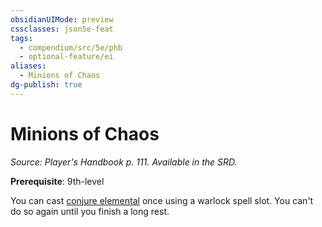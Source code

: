 ```yaml
---
obsidianUIMode: preview
cssclasses: json5e-feat
tags:
  - compendium/src/5e/phb
  - optional-feature/ei
aliases:
  - Minions of Chaos
dg-publish: true
---
```

# Minions of Chaos
*Source: Player's Handbook p. 111. Available in the SRD.*  

**Prerequisite**: 9th-level

You can cast [conjure elemental](/Admin/CLI/spells/conjure-elemental.md) once using a warlock spell slot. You can't do so again until you finish a long rest.